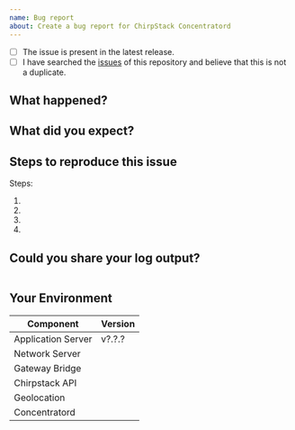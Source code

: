 ```yaml
---
name: Bug report
about: Create a bug report for ChirpStack Concentratord
---
```


<!--
  We really appreciate your time effort in creating this issue, it's really valuable for the quality of the project.
  Before diving into the details, make sure to check off the following:
-->

<!-- Your checkbox should look like this: [x] -->

- [ ] The issue is present in the latest release.
- [ ] I have searched the [issues](https://github.com/brocaar/chirpstack-concentratord) of this repository and believe that this is not a duplicate.

## What happened?

## What did you expect?

## Steps to reproduce this issue

Steps:

1.
2.
3.
4.

## Could you share your log output?

<!--
  Insert the cli log output right after the shell word.
  You can get this output running ChirpStack Concentratord from the cli.
  e.g. sudo chirpstack-concentratord-sx1301 for Gateways with SX1301 chip based.
  sudo chirpstack-concentratord-sx1302 for Gateways with SX1302 chip based. 
-->
```shell

```

## Your Environment

<!--
  Hints:
  ChirpStack Concentratord:
    sudo chirpstack-concentratord-sx1301 --version

  ChirpStack Application Server
    sudo chirpstack-application-server version

  ChirpStack Network Server
    sudo chirpstack-network-server version

  ChirpStack Gateway Bridge
    sudo chirpstack-gateway-bridge version

  ChirpStack Geolocation Server:
    sudo chirpstack-geolocation-server version
-->


| Component           | Version |
| --------------------| ------- |
| Application Server  | v?.?.?  |
| Network Server      |         |
| Gateway Bridge      |         |
| Chirpstack API      |         |
| Geolocation         |         |
| Concentratord       |         |
